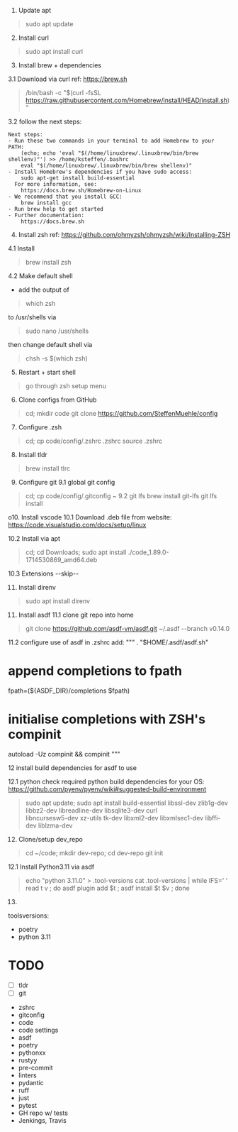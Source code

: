 1. Update apt
> sudo apt update


2. Install curl
> sudo apt install curl


3. Install brew + dependencies

3.1 Download via curl
ref: https://brew.sh
> /bin/bash -c "$(curl -fsSL https://raw.githubusercontent.com/Homebrew/install/HEAD/install.sh)"

3.2 follow the next steps:
```
Next steps:
- Run these two commands in your terminal to add Homebrew to your PATH:
    (echo; echo 'eval "$(/home/linuxbrew/.linuxbrew/bin/brew shellenv)"') >> /home/ksteffen/.bashrc
    eval "$(/home/linuxbrew/.linuxbrew/bin/brew shellenv)"
- Install Homebrew's dependencies if you have sudo access:
    sudo apt-get install build-essential
  For more information, see:
    https://docs.brew.sh/Homebrew-on-Linux
- We recommend that you install GCC:
    brew install gcc
- Run brew help to get started
- Further documentation:
    https://docs.brew.sh
```


4. Install zsh
ref: https://github.com/ohmyzsh/ohmyzsh/wiki/Installing-ZSH

4.1 Install
> brew install zsh

4.2 Make default shell
- add the output of
> which zsh

to /usr/shells via
> sudo nano /usr/shells

then change default shell via
> chsh -s $(which zsh)


5. Restart + start shell
> go through zsh setup menu


6. Clone configs from GitHub
> cd; mkdir code
> git clone https://github.com/SteffenMuehle/config


7. Configure .zsh
> cd; cp code/config/.zshrc .zshrc
> source .zshrc


8. Install tldr
> brew install tlrc


9. Configure git
9.1 global git config
> cd; cp code/config/.gitconfig ~
9.2 git lfs
> brew install git-lfs
> git lfs install


o10. Install vscode
10.1 Download .deb file from website:
https://code.visualstudio.com/docs/setup/linux

10.2 Install via apt
> cd; cd Downloads; sudo apt install ./code_1.89.0-1714530869_amd64.deb

10.3 Extensions
--skip--


11. Install direnv
> sudo apt install direnv


11. Install asdf
11.1 clone git repo into home
> git clone https://github.com/asdf-vm/asdf.git ~/.asdf --branch v0.14.0

11.2 configure use of asdf in .zshrc
add:
"""
. "$HOME/.asdf/asdf.sh"
# append completions to fpath
fpath=(${ASDF_DIR}/completions $fpath)
# initialise completions with ZSH's compinit
autoload -Uz compinit && compinit
"""


12 install build dependencies for asdf to use

12.1 python
check required python build dependencies for your OS:
https://github.com/pyenv/pyenv/wiki#suggested-build-environment
> sudo apt update; sudo apt install build-essential libssl-dev zlib1g-dev \
> libbz2-dev libreadline-dev libsqlite3-dev curl \
> libncursesw5-dev xz-utils tk-dev libxml2-dev libxmlsec1-dev libffi-dev liblzma-dev


12. Clone/setup dev_repo
> cd ~/code; mkdir dev-repo; cd dev-repo
> git init

12.1 Install Python3.11 via asdf
> echo "python 3.11.0" > .tool-versions
> cat .tool-versions | while IFS=' ' read t v ; do asdf plugin add $t ; asdf install $t $v ; done


13. 
toolsversions:
- poetry
- python 3.11


# TODO
- [ ] tldr
- [ ] git
- zshrc
- gitconfig
- code
- code settings
- asdf
- poetry
- pythonxx
- rustyy
- pre-commit
- linters
- pydantic
- ruff
- just
- pytest
- GH repo w/ tests
- Jenkings, Travis
